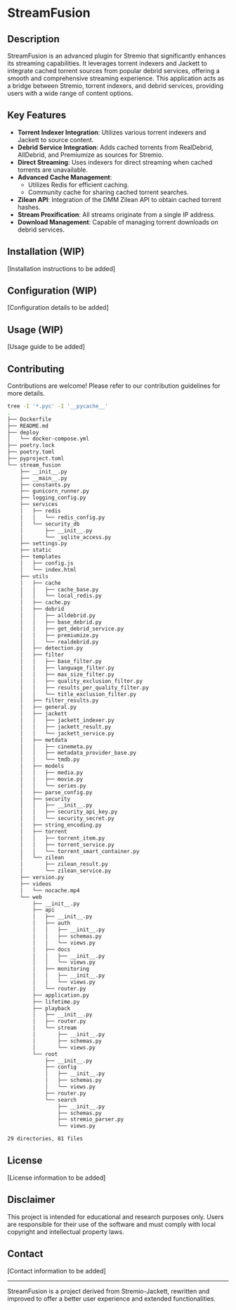 # StreamFusion

## Description

StreamFusion is an advanced plugin for Stremio that significantly enhances its streaming capabilities. It leverages torrent indexers and Jackett to integrate cached torrent sources from popular debrid services, offering a smooth and comprehensive streaming experience. This application acts as a bridge between Stremio, torrent indexers, and debrid services, providing users with a wide range of content options.

## Key Features

- **Torrent Indexer Integration**: Utilizes various torrent indexers and Jackett to source content.
- **Debrid Service Integration**: Adds cached torrents from RealDebrid, AllDebrid, and Premiumize as sources for Stremio.
- **Direct Streaming**: Uses indexers for direct streaming when cached torrents are unavailable.
- **Advanced Cache Management**: 
  - Utilizes Redis for efficient caching.
  - Community cache for sharing cached torrent searches.
- **Zilean API**: Integration of the DMM Zilean API to obtain cached torrent hashes.
- **Stream Proxification**: All streams originate from a single IP address.
- **Download Management**: Capable of managing torrent downloads on debrid services.

## Installation (WIP)

[Installation instructions to be added]

## Configuration (WIP)

[Configuration details to be added]

## Usage (WIP)

[Usage guide to be added]

## Contributing

Contributions are welcome! Please refer to our contribution guidelines for more details.

```bash
tree -I '*.pyc' -I '__pycache__'
.
├── Dockerfile
├── README.md
├── deploy
│   └── docker-compose.yml
├── poetry.lock
├── poetry.toml
├── pyproject.toml
└── stream_fusion
    ├── __init__.py
    ├── __main__.py
    ├── constants.py
    ├── gunicorn_runner.py
    ├── logging_config.py
    ├── services
    │   ├── redis
    │   │   └── redis_config.py
    │   └── security_db
    │       ├── __init__.py
    │       └── _sqlite_access.py
    ├── settings.py
    ├── static
    ├── templates
    │   ├── config.js
    │   └── index.html
    ├── utils
    │   ├── cache
    │   │   ├── cache_base.py
    │   │   └── local_redis.py
    │   ├── cache.py
    │   ├── debrid
    │   │   ├── alldebrid.py
    │   │   ├── base_debrid.py
    │   │   ├── get_debrid_service.py
    │   │   ├── premiumize.py
    │   │   └── realdebrid.py
    │   ├── detection.py
    │   ├── filter
    │   │   ├── base_filter.py
    │   │   ├── language_filter.py
    │   │   ├── max_size_filter.py
    │   │   ├── quality_exclusion_filter.py
    │   │   ├── results_per_quality_filter.py
    │   │   └── title_exclusion_filter.py
    │   ├── filter_results.py
    │   ├── general.py
    │   ├── jackett
    │   │   ├── jackett_indexer.py
    │   │   ├── jackett_result.py
    │   │   └── jackett_service.py
    │   ├── metdata
    │   │   ├── cinemeta.py
    │   │   ├── metadata_provider_base.py
    │   │   └── tmdb.py
    │   ├── models
    │   │   ├── media.py
    │   │   ├── movie.py
    │   │   └── series.py
    │   ├── parse_config.py
    │   ├── security
    │   │   ├── __init__.py
    │   │   ├── security_api_key.py
    │   │   └── security_secret.py
    │   ├── string_encoding.py
    │   ├── torrent
    │   │   ├── torrent_item.py
    │   │   ├── torrent_service.py
    │   │   └── torrent_smart_container.py
    │   └── zilean
    │       ├── zilean_result.py
    │       └── zilean_service.py
    ├── version.py
    ├── videos
    │   └── nocache.mp4
    └── web
        ├── __init__.py
        ├── api
        │   ├── __init__.py
        │   ├── auth
        │   │   ├── __init__.py
        │   │   ├── schemas.py
        │   │   └── views.py
        │   ├── docs
        │   │   ├── __init__.py
        │   │   └── views.py
        │   ├── monitoring
        │   │   ├── __init__.py
        │   │   └── views.py
        │   └── router.py
        ├── application.py
        ├── lifetime.py
        ├── playback
        │   ├── __init__.py
        │   ├── router.py
        │   └── stream
        │       ├── __init__.py
        │       ├── schemas.py
        │       └── views.py
        └── root
            ├── __init__.py
            ├── config
            │   ├── __init__.py
            │   ├── schemas.py
            │   └── views.py
            ├── router.py
            └── search
                ├── __init__.py
                ├── schemas.py
                ├── stremio_parser.py
                └── views.py

29 directories, 81 files
```

## License

[License information to be added]

## Disclaimer

This project is intended for educational and research purposes only. Users are responsible for their use of the software and must comply with local copyright and intellectual property laws.

## Contact

[Contact information to be added]

---

StreamFusion is a project derived from Stremio-Jackett, rewritten and improved to offer a better user experience and extended functionalities.